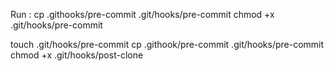 Run :
cp .githooks/pre-commit .git/hooks/pre-commit
chmod +x .git/hooks/pre-commit

touch .git/hooks/pre-commit
cp .githook/pre-commit .git/hooks/pre-commit
chmod +x .git/hooks/post-clone

